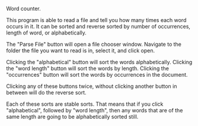 Word counter.

This program is able to read a file and tell you how many times each word occurs in it.
It can be sorted and reverse sorted by number of occurrences, length of word, or alphabetically.

The "Parse File" button will open a file chooser window.
Navigate to the folder the file you want to read is in, select it, and click open.

Clicking the "alphabetical" button will sort the words alphabetically.
Clicking the "word length" button will sort the words by length.
Clicking the "occurrences" button will sort the words by occurrences in the document.

Clicking any of these buttons twice, without clicking another button in between will do the reverse sort.

Each of these sorts are stable sorts.
That means that if you click "alphabetical", followed by "word length", then any words that are of the same length are going to be alphabetically sorted still.